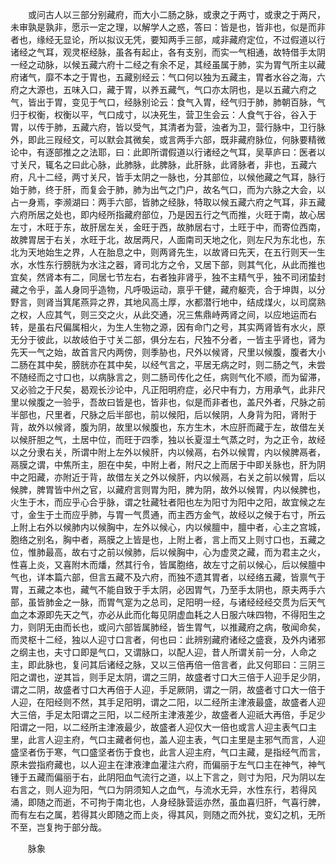 <!-- { "loadSidebar": true } -->
　　或问古人以三部分别藏府，而大小二肠之脉，或隶之于两寸，或隶之于两尺，未审孰是孰非，愿示一定之理，以解学人之惑，答曰：皆是也，皆非也，似是而非者也，缘经无显论，所以拟议无凭，要知两手三部，咸非藏府定位，不过假道以行诸经之气耳，观灵枢经脉，虽各有起止，各有支别，而实一气相通，故特借手太阴一经之动脉，以候五藏六府十二经之有余不足，其经虽属于肺，实为胃气所主以藏府诸气，靡不本之于胃也，五藏别经云：气口何以独为五藏主，胃者水谷之海，六府之大源也，五味入口，藏于胃，以养五藏气，气口亦太阴也，是以五藏六府之气，皆出于胃，变见于气口，经脉别论云：食气入胃，经气归于肺，肺朝百脉，气归于权衡，权衡以平，气口成寸，以决死生，营卫生会云：人食气于谷，谷入于胃，以传于肺，五藏六府，皆以受气，其清者为营，浊者为卫，营行脉中，卫行脉外，即此三叚经文，可以默会其微矣，或言两手六部，既非藏府脉位，何脉要精微论中，有逐部推之之法耶，曰：此即所谓假道以行诸经之气耳，吴草庐曰：医者以寸关尺，辄名之曰此心脉，此肺脉，此脾脉，此肝脉，此肾脉者，非也，五藏六府，凡十二经，两寸关尺，皆手太阴之一脉也，分其部位，以候他藏之气耳，脉行始于肺，终于肝，而复会于肺，肺为出气之门户，故名气口，而为六脉之大会，以占一身焉，李濒湖曰：两手六部，皆肺之经脉，特取以候五藏六府之气耳，非五藏六府所居之处也，即内经所指藏府部位，乃是因五行之气而推，火旺于南，故心居左寸，木旺于东，故肝居左关，金旺于西，故肺居右寸，土旺于中，而寄位西南，故脾胃居于右关，水旺于北，故居两尺，人面南司天地之化，则左尺为东北也，东北为天地始生之界，人在胎息之中，则两肾先生，以故肾曰先天，在五行则天一生水，水性东行膀胱为水注之器，肾司北方之令，又居下部，则其气化，从此而推也宜矣，然肾本有二，同居七节左右，右者独非肾乎，独不主精气乎，独不司闭蛰封藏之令乎，盖人身同乎造物，凡呼吸运动，禀乎干健，藏府躯壳，合于坤舆，以分野言，则肾当箕尾燕异之界，其地风高土厚，水都潜行地中，结成煤火，以司腐熟之权，人应其气，则三交之火，从此交通，况三焦鼎峙两肾之间，以应地运而右转，是虽右尺偏属相火，为生人生物之源，因有命门之号，其实两肾皆有水火，原无分于彼此，以故岐伯于寸关二部，俱分左右，尺独不分者，一皆主乎肾也，肾为先天一气之始，故首言尺内两傍，则季胁也，尺外以候肾，尺里以候腹，腹者大小二肠在其中矣，膀胱亦在其中矣，以经气言之，平居无病之时，则二肠之气，未尝不随经而之寸口也，以病脉言之，则二肠司传化之任，病则气化不顺，而为留滞，又必验之于尺矣，曷观长沙论中，凡正阳明府症，必尺中有力，方用承气，此非尺里以候腹之一验乎，吾故曰皆是也，皆非也，似是而非者也，盖尺外者，尺脉之前半部也，尺里者，尺脉之后半部也，前以候阳，后以候阴，人身背为阳，肾附于背，故外以候肾，腹为阴，故里以候腹也，东方生木，木应肝而藏于左，故借左关以候肝胆之气，土居中位，而旺于四季，独以长夏湿土气蒸之时，为之正令，故经以之分隶右关，所谓中附上左外以候肝，内以候鬲，右外以候胃，内以候脾鬲者，鬲膜之谓，中焦所主，胆在中矣，中附上者，附尺之上而居于中即关脉也，肝为阴中之阳藏，亦附近于背，故借左关之外以候肝，内以候鬲，右关之前以候胃，后以候脾，脾胃皆中州之官，以藏府言则胃为阳，脾为阴，故外以候胃，内以候脾也，火生于木，而应乎心合乎脉，谓之牡藏牡者阳也左为阳寸为阳中之阳，故宜候之左寸，金生于土而应乎肺，与胃一气贯通，而主西方金气，故经以之候于右寸，所云上附上右外以候肺内以候胸中，左外以候心，内以候膻中，膻中者，心主之宫城，胞络之别名，胸中者，鬲膜之上皆是也，上附上者，言上而又上则寸口也，五藏之位，惟肺最高，故右寸之前以候肺，后以候胸中，心为虚灵之藏，而为君主之火，性喜上炎，又喜附木而燔，然其行令，皆属胞络，故左寸之前以候心，后以候膻中气也，详本篇六部，但言五藏不及六府，而独不遗其胃者，以经络五藏，皆禀气于胃，五藏之本也，藏气不能自致于手太阴，必因胃气，乃至手太阴也，原夫两手六部，虽皆肺金之一脉，而胃气寔为之总司，足阳明一经，与诸经经经交贯为后天气血之本源即先天之气，亦必从此而化每见阴虚血耗之人日服六味四物，不得阳生之力，则阴无由而长也，或问六部皆属肺经，皆生胃气，以推藏府之病，敬闻命矣，而灵枢十二经，独以人迎寸口言者，何也曰：此辨别藏府诸经之盛衰，及外内诸邪之纲主也，夫寸口即是气口，又谓脉口，以配人迎，昔人所谓关前一分，人命之主，即此脉也，复问其后诸经之脉，又以三倍再倍一倍言者，此又何耶曰：三阴三阳之谓也，逆其旨，则手足太阴，谓之三阴，故盛者寸口大三倍于人迎手足少阴，谓之二阴，故盛者寸口大再倍于人迎，手足厥阴，谓之一阴，故盛者寸口大一倍于人迎，在阳经则不然，其手足阳明，谓之二阳，以二经所主津液最盛，故盛者人迎大三倍，手足太阳谓之三阳，以二经所主津液差少，故盛者人迎祇大再倍，手足少阳谓之一阳，以二经所主津液最少，故盛者人迎仅大一倍也或言人迎主表气口主里，此言人迎主府，气口主藏者何也，盖人迎主表，气口主里是主邪气而言，人迎盛坚者伤于寒，气口盛坚者伤于食也，此言人迎主府，气口主藏，是指经气而言，原未尝指府藏也，以人迎主在津液津血灌注六府，而偏丽于左气口主在神气，神气锺于五藏而偏丽于右，此阴阳血气流行之道，以上下言之，则寸为阳，尺为阴以左右言之，则人迎为阳，气口为阴须知人之血气，与流水无异，水性东行，若得风涌，即随之而逝，不可拘于南北也，人身经脉营运亦然，虽血喜归肝，气喜行脾，而有左右之属，若得其火即随之而上炎，得其风，则随之而外扰，变幻之机，无所不至，岂复拘于部分哉。

　　脉象

